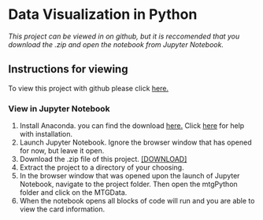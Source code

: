 # Data Visualization in Python
 *This project can be viewed in on github, but it is reccomended that you download the .zip and open the notebook from Jupyter Notebook.*
 
## Instructions for viewing
To view this project with github please click [here.](https://github.com/meowhard/Data-Visualization-in-Python/blob/master/mtgPython/MTG%20Data.ipynb)
 
 ### View in Jupyter Notebook
 1. Install Anaconda. you can find the download [here.](https://www.anaconda.com/distribution/) Click [here](https://docs.anaconda.com/anaconda/install/) for help with installation.
 2. Launch Jupyter Notebook. Ignore the browser window that has opened for now, but leave it open.
 3. Download the .zip file of this project. [[DOWNLOAD]](https://github.com/meowhard/Data-Visualization-in-Python/archive/master.zip)
 4. Extract the project to a directory of your choosing.
 5. In the browser window that was opened upon the launch of Jupyter Notebook, navigate to the project folder. Then open the mtgPython folder and click on the MTGData.
 6. When the notebook opens all blocks of code will run and you are able to view the card information.
